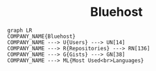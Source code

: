 <h1 align="center">Bluehost</h1>

```mermaid
graph LR
COMPANY_NAME{Bluehost}
COMPANY_NAME ---> U{Users} ---> UN[14]
COMPANY_NAME ---> R{Repositories} ---> RN[136]
COMPANY_NAME ---> G{Gists} ---> GN[38]
COMPANY_NAME ---> ML{Most Used<br>Languages}
```
